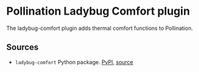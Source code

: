 # Pollination Ladybug Comfort plugin

The ladybug-comfort plugin adds thermal comfort functions to Pollination.

## Sources

- `ladybug-comfort` Python package. [PyPI](https://pypi.org/project/ladybug-comfort/), [source](https://github.com/ladybug-tools/ladybug-comfort)
